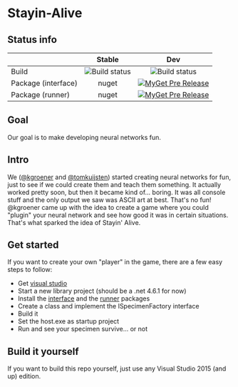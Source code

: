 # Stayin-Alive

## Status info

||Stable|Dev|
|---|:-:|:-:|
|Build|![Build status](https://devvy.visualstudio.com/_apis/public/build/definitions/a1626956-4a96-4b5d-850b-d2886d95b82f/4/badge)|![Build status](https://devvy.visualstudio.com/_apis/public/build/definitions/a1626956-4a96-4b5d-850b-d2886d95b82f/3/badge)|
|Package (interface)| nuget  | [![MyGet Pre Release](https://img.shields.io/myget/stayin-alive/vpre/StayinAlive.Runner.svg)]() |
|Package (runner)| nuget  | [![MyGet Pre Release](https://img.shields.io/myget/stayin-alive/vpre/StayinAlive.svg)]() |

## Goal
Our goal is to make developing neural networks fun.

## Intro
We ([@kgroener](https://github.com/kgroener) and [@tomkuijsten](https://github.com/tomkuijsten)) started creating neural networks for fun, just to see if we could create them and teach them something. It actually worked pretty soon, but then it became kind of... boring. It was all console stuff and the only output we saw was ASCII art at best. That's no fun! @kgroener came up with the idea to create a game where you could "plugin" your neural network and see how good it was in certain situations. That's what sparked the idea of Stayin' Alive.

## Get started
If you want to create your own "player" in the game, there are a few easy steps to follow:
- Get [visual studio](https://go.microsoft.com/fwlink/?LinkId=691978&clcid=0x409)
- Start a new library project (should be a .net 4.6.1 for now)
- Install the [interface](...) and the [runner](...) packages
- Create a class and implement the ISpecimenFactory interface
- Build it
- Set the host.exe as startup project
- Run and see your specimen survive... or not

## Build it yourself
If you want to build this repo yourself, just use any Visual Studio 2015 (and up) edition.
